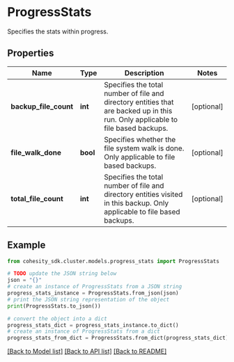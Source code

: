 # ProgressStats

Specifies the stats within progress.

## Properties

Name | Type | Description | Notes
------------ | ------------- | ------------- | -------------
**backup_file_count** | **int** | Specifies the total number of file and directory entities that are backed up in this run. Only applicable to file based backups. | [optional] 
**file_walk_done** | **bool** | Specifies whether the file system walk is done. Only applicable to file based backups. | [optional] 
**total_file_count** | **int** | Specifies the total number of file and directory entities visited in this backup. Only applicable to file based backups. | [optional] 

## Example

```python
from cohesity_sdk.cluster.models.progress_stats import ProgressStats

# TODO update the JSON string below
json = "{}"
# create an instance of ProgressStats from a JSON string
progress_stats_instance = ProgressStats.from_json(json)
# print the JSON string representation of the object
print(ProgressStats.to_json())

# convert the object into a dict
progress_stats_dict = progress_stats_instance.to_dict()
# create an instance of ProgressStats from a dict
progress_stats_from_dict = ProgressStats.from_dict(progress_stats_dict)
```
[[Back to Model list]](../README.md#documentation-for-models) [[Back to API list]](../README.md#documentation-for-api-endpoints) [[Back to README]](../README.md)


